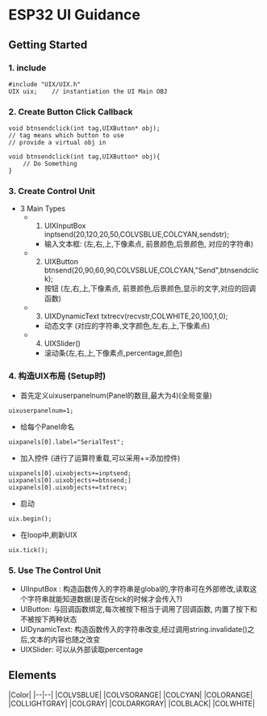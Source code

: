 # ESP32 UI Guidance
## Getting Started
### 1. include
```
#include "UIX/UIX.h"
UIX uix;    // instantiation the UI Main OBJ
```
### 2. Create Button Click Callback
```
void btnsendclick(int tag,UIXButton* obj);
// tag means which button to use
// provide a virtual obj in

void btnsendclick(int tag,UIXButton* obj){
    // Do Something
}

```

### 3. Create Control Unit
* 3 Main Types
    * 1. UIXInputBox inptsend(20,120,20,50,COLVSBLUE,COLCYAN,sendstr);
        *  输入文本框: (左,右,上,下像素点, 前景颜色,后景颜色, 对应的字符串)
    * 2. UIXButton btnsend(20,90,60,90,COLVSBLUE,COLCYAN,"Send",btnsendclick);
        * 按钮 (左,右,上,下像素点, 前景颜色,后景颜色,显示的文字,对应的回调函数)
    * 3. UIXDynamicText txtrecv(recvstr,COLWHITE,20,100,1,0);
        * 动态文字 (对应的字符串,文字颜色,左,右,上,下像素点)
    * 4. UIXSlider()
        * 滚动条(左,右,上,下像素点,percentage,颜色)

### 4.  构造UIX布局 (Setup时)
* 首先定义uixuserpanelnum(Panel的数目,最大为4)(全局变量)
```
uixuserpanelnum=1;
```
* 给每个Panel命名
```
uixpanels[0].label="SerialTest";
```
* 加入控件 (进行了运算符重载,可以采用+=添加控件)
```
uixpanels[0].uixobjects+=inptsend;
uixpanels[0].uixobjects+=btnsend;]
uixpanels[0].uixobjects+=txtrecv;
```
* 启动
```
uix.begin();
```
* 在loop中,刷新UIX
```
uix.tick();
```

### 5. Use The Control Unit
* UIInputBox : 构造函数传入的字符串是global的,字符串可在外部修改,读取这个字符串就能知道数据(是否在tick的时候才会传入?)
* UIButton: 与回调函数绑定,每次被按下相当于调用了回调函数, 内置了按下和不被按下两种状态
* UIDynamicText: 构造函数传入的字符串改变,经过调用string.invalidate()之后,文本的内容也随之改变
* UIXSlider: 可以从外部读取percentage


## Elements 
|Color|
|--|--|
|COLVSBLUE|
|COLVSORANGE|
|COLCYAN|
|COLORANGE|
|COLLIGHTGRAY|
|COLGRAY|
|COLDARKGRAY|
|COLBLACK|
|COLWHITE|